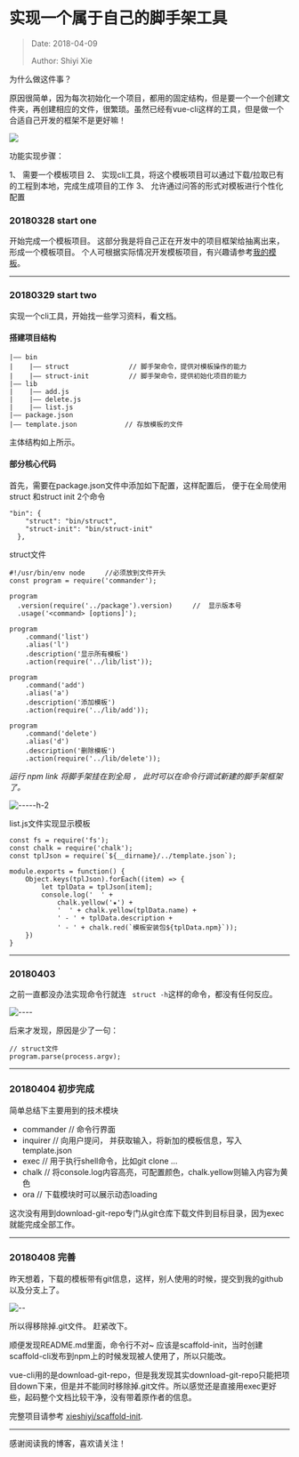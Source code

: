 # 实现一个属于自己的脚手架工具

> Date:  2018-04-09
>
> Author: Shiyi Xie

为什么做这件事？

原因很简单，因为每次初始化一个项目，都用的固定结构，但是要一个一个创建文件夹，再创建相应的文件，很繁琐。虽然已经有vue-cli这样的工具，但是做一个合适自己开发的框架不是更好嘛！

![](/content/images/2018/04/-----.jpeg)   

功能实现步骤：

1、 需要一个模板项目
2、 实现cli工具，将这个模板项目可以通过下载/拉取已有的工程到本地，完成生成项目的工作
3、 允许通过问答的形式对模板进行个性化配置

### 20180328  start one

开始完成一个模板项目。
这部分我是将自己正在开发中的项目框架给抽离出来，形成一个模板项目。
个人可根据实际情况开发模板项目，有兴趣请参考[我的模板](https://github.com/xieshiyi/scaffold-react)。

***
### 20180329 start two

实现一个cli工具，开始找一些学习资料，看文档。

#### 搭建项目结构
```
|—— bin                     
|    |—— struct               // 脚手架命令，提供对模板操作的能力
|    |—— struct-init          // 脚手架命令，提供初始化项目的能力
|—— lib        
|    |—— add.js
|    |—— delete.js
|    |—— list.js                       
|—— package.json                      
|—— template.json            // 存放模板的文件
```
主体结构如上所示。

#### 部分核心代码
首先，需要在package.json文件中添加如下配置，这样配置后， 便于在全局使用struct 和struct init 2个命令
```
"bin": {
    "struct": "bin/struct",
    "struct-init": "bin/struct-init"
  },
```

struct文件
```
#!/usr/bin/env node     //必须放到文件开头
const program = require('commander');

program
  .version(require('../package').version)     //  显示版本号
  .usage('<command> [options]');
  
program
    .command('list')
    .alias('l')
    .description('显示所有模板')
    .action(require('../lib/list'));
  
program
    .command('add')
    .alias('a')
    .description('添加模板')
    .action(require('../lib/add'));

program
    .command('delete')
    .alias('d')
    .description('删除模板')
    .action(require('../lib/delete'));
```


*运行 npm link 将脚手架挂在到全局 ， 此时可以在命令行调试新建的脚手架框架了。*

![-----h-2](/content/images/2018/04/-----h-2.png)


list.js文件实现显示模板

```
const fs = require('fs');
const chalk = require('chalk');
const tplJson = require(`${__dirname}/../template.json`);

module.exports = function() {
    Object.keys(tplJson).forEach((item) => {
        let tplData = tplJson[item];
        console.log('  ' + 
            chalk.yellow('★') + 
            '  ' + chalk.yellow(tplData.name) + 
            ' - ' + tplData.description + 
            ' - ' + chalk.red(`模板安装包${tplData.npm}`));
    })
}
```

***
### 20180403
之前一直都没办法实现命令行就连 ``` struct -h```这样的命令，都没有任何反应。


![----](/content/images/2018/04/----.jpeg)


后来才发现，原因是少了一句：

```
// struct文件 
program.parse(process.argv);
```

***
### 20180404 初步完成
简单总结下主要用到的技术模块
* commander     // 命令行界面
* inquirer      // 向用户提问， 并获取输入，将新加的模板信息，写入template.json 
* exec          // 用于执行shell命令，比如git clone&nbsp;…
* chalk         // 将console.log内容高亮，可配置颜色，chalk.yellow则输入内容为黄色
* ora           // 下载模块时可以展示动态loading

这次没有用到download-git-repo专门从git仓库下载文件到目标目录，因为exec就能完成全部工作。

***
### 20180408 完善

昨天想着，下载的模板带有git信息，这样，别人使用的时候，提交到我的github以及分支上了。

![--](/content/images/2018/04/--.jpeg)

所以得移除掉.git文件。
赶紧改下。

顺便发现README.md里面，命令行不对~ 应该是scaffold-init，当时创建scaffold-cli发布到npm上的时候发现被人使用了，所以只能改。

vue-cli用的是download-git-repo，但是我发现其实download-git-repo只能把项目down下来，但是并不能同时移除掉.git文件。所以感觉还是直接用exec更好些，起码整个文档比较干净，没有带着原作者的信息。

完整项目请参考 [xieshiyi/scaffold-init](https://github.com/xieshiyi/scaffold-init).


***
感谢阅读我的博客，喜欢请关注！